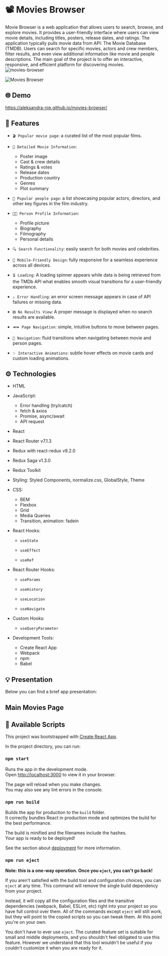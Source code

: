 # 📽 Movies Browser 

Movie Browser is a web application that allows users to search, browse, and explore movies. It provides a user-friendly interface where users can view movie details, including titles, posters, release dates, and ratings. The application typically pulls movie data from API: The Movie Database (TMDB). Users can search for specific movies, actors and crew members, filter results, and even view additional information like movie and people descriptions. The main goal of the project is to offer an interactive, responsive, and efficient platform for discovering movies.
![movies-browser](Introduction.png)


![Movies Browser](https://github.com/Aleksandra-Nie/movies-browser/blob/main/public/moviesbrowser.gif)


## 🌐 Demo

https://aleksandra-nie.github.io/movies-browser/

## 📝 Features

- `🎬 Popular movie page`: a curated list of the most popular films.

- `🎥 Detailed Movie Information`:
  - Poster image
  - Cast & crew details
  - Ratings & votes
  - Release dates
  - Production country
  - Genres
  - Plot summary

- `🌟 Popular people page`: a list showcasing popular actors, directors, and other key figures in the film industry.

- `🧑‍🎤 Person Profile Information`:
  - Profile picture
  - Biography
  - Filmography
  - Personal details

- `🔍 Search Functionality`: easily search for both movies and celebrities.
  
- `📱 Mobile-Friendly Design`: fully responsive for a seamless experience across all devices.

- `⏳ Loading`: A loading spinner appears while data is being retrieved from the TMDb API what enables smooth visual transitions for a user-friendly experience.
  
- `⚠️ Error Handling`: an error screen message appears in case of API failures or missing data.
- `❎ No Results View`: A proper message is displayed when no search results are available.
- `⏪⏩ Page Navigation`: simple, intuitive buttons to move between pages.

- `🔄 Navigation`: fluid transitions when navigating between movie and person pages.

- `✨ Interactive Animations`: subtle hover effects on movie cards and custom loading animations.

## ⚙️ Technologies

- HTML
- JavaScript:
  - Error handling (try/catch)
  - fetch & axios
  - Promise, async/await
  - API request 
- React
- React Router v7.1.3
- Redux with react-redux v9.2.0
- Redux Saga v1.3.0
- Redux Toolkit
- Styling: Styled Components, normalize.css, GlobalStyle, Theme  
- CSS:
  - BEM
  - Flexbox
  - Grid
  - Media Queries
  - Transition, animation: fadein
    
 - React Hooks:
   - `useState`
     
   - `useEffect`
     
   - `useRef`
     
- React Router Hooks:
  - `useParams`
    
  - `useHistory`
  - `useLocation`
  - `useNavigate`
    
- Custom Hooks:
  - `useQueryParameter`
    
- Development Tools:
  - Create React App
  - Webpack
  - npm
  - Babel
 
## 💡 Presentation  

Below you can find a brief app presentation:

## Main Movies Page



## 📜 Available Scripts

This project was bootstrapped with [Create React App](https://github.com/facebook/create-react-app).

In the project directory, you can run:

### `npm start`

Runs the app in the development mode.\
Open [http://localhost:3000](http://localhost:3000) to view it in your browser.

The page will reload when you make changes.\
You may also see any lint errors in the console.

### `npm run build`

Builds the app for production to the `build` folder.\
It correctly bundles React in production mode and optimizes the build for the best performance.

The build is minified and the filenames include the hashes.\
Your app is ready to be deployed!

See the section about [deployment](https://facebook.github.io/create-react-app/docs/deployment) for more information.

### `npm run eject`

**Note: this is a one-way operation. Once you `eject`, you can't go back!**

If you aren't satisfied with the build tool and configuration choices, you can `eject` at any time. This command will remove the single build dependency from your project.

Instead, it will copy all the configuration files and the transitive dependencies (webpack, Babel, ESLint, etc) right into your project so you have full control over them. All of the commands except `eject` will still work, but they will point to the copied scripts so you can tweak them. At this point you're on your own.

You don't have to ever use `eject`. The curated feature set is suitable for small and middle deployments, and you shouldn't feel obligated to use this feature. However we understand that this tool wouldn't be useful if you couldn't customize it when you are ready for it.
